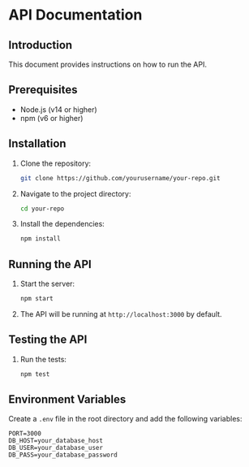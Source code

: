 # API Documentation

## Introduction
This document provides instructions on how to run the API.

## Prerequisites
- Node.js (v14 or higher)
- npm (v6 or higher)

## Installation
1. Clone the repository:
    ```bash
    git clone https://github.com/yourusername/your-repo.git
    ```
2. Navigate to the project directory:
    ```bash
    cd your-repo
    ```
3. Install the dependencies:
    ```bash
    npm install
    ```

## Running the API
1. Start the server:
    ```bash
    npm start
    ```
2. The API will be running at `http://localhost:3000` by default.

## Testing the API
1. Run the tests:
    ```bash
    npm test
    ```

## Environment Variables
Create a `.env` file in the root directory and add the following variables:
```
PORT=3000
DB_HOST=your_database_host
DB_USER=your_database_user
DB_PASS=your_database_password
```